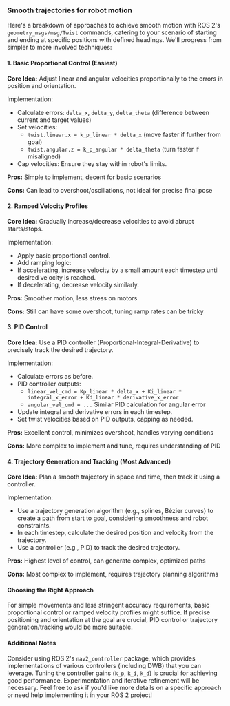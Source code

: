 ### Smooth trajectories for robot motion

Here's a breakdown of approaches to achieve smooth motion with ROS 2's `geometry_msgs/msg/Twist` commands, catering to your scenario of starting and ending at specific positions with defined headings. We'll progress from simpler to more involved techniques:

#### 1. Basic Proportional Control (Easiest)

**Core Idea:** Adjust linear and angular velocities proportionally to the errors in position and orientation.

Implementation:  
- Calculate errors: `delta_x`, `delta_y`, `delta_theta` (difference between current and target values)
- Set velocities:
  - `twist.linear.x = k_p_linear * delta_x` (move faster if further from goal)
  - `twist.angular.z = k_p_angular * delta_theta` (turn faster if misaligned)
- Cap velocities: Ensure they stay within robot's limits.  

**Pros:** Simple to implement, decent for basic scenarios

**Cons:** Can lead to overshoot/oscillations, not ideal for precise final pose

#### 2. Ramped Velocity Profiles

**Core Idea:** Gradually increase/decrease velocities to avoid abrupt starts/stops.

Implementation:  
- Apply basic proportional control.
- Add ramping logic:
- If accelerating, increase velocity by a small amount each timestep until desired velocity is reached.
- If decelerating, decrease velocity similarly.  

**Pros:** Smoother motion, less stress on motors

**Cons:** Still can have some overshoot, tuning ramp rates can be tricky

#### 3. PID Control

**Core Idea:** Use a PID controller (Proportional-Integral-Derivative) to precisely track the desired trajectory.

Implementation:  
- Calculate errors as before.
- PID controller outputs:
  - `linear_vel_cmd = Kp_linear * delta_x + Ki_linear * integral_x_error + Kd_linear * derivative_x_error`
  - `angular_vel_cmd = ...` Similar PID calculation for angular error
- Update integral and derivative errors in each timestep.
- Set twist velocities based on PID outputs, capping as needed.  

**Pros:**  Excellent control, minimizes overshoot, handles varying conditions

**Cons:** More complex to implement and tune, requires understanding of PID

#### 4. Trajectory Generation and Tracking (Most Advanced)

**Core Idea:** Plan a smooth trajectory in space and time, then track it using a controller.

Implementation:  
- Use a trajectory generation algorithm (e.g., splines, Bézier curves) to create a path from start to goal, considering smoothness and robot constraints.
- In each timestep, calculate the desired position and velocity from the trajectory.
- Use a controller (e.g., PID) to track the desired trajectory.  


**Pros:** Highest level of control, can generate complex, optimized paths

**Cons:** Most complex to implement, requires trajectory planning algorithms

#### Choosing the Right Approach

For simple movements and less stringent accuracy requirements, basic proportional control or ramped velocity profiles might suffice.
If precise positioning and orientation at the goal are crucial, PID control or trajectory generation/tracking would be more suitable.

#### Additional Notes

Consider using ROS 2's `nav2_controller` package, which provides implementations of various controllers (including DWB) that you can leverage.
Tuning the controller gains (`k_p`, `k_i`, `k_d`) is crucial for achieving good performance. Experimentation and iterative refinement will be necessary.
Feel free to ask if you'd like more details on a specific approach or need help implementing it in your ROS 2 project!
